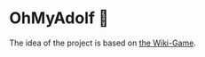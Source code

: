 # OhMyAdolf 🦃
The idea of the project is based on [the Wiki-Game](https://en.wikipedia.org/wiki/Wikipedia:Wiki_Game). 